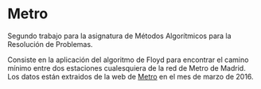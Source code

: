 # Metro
Segundo trabajo para la asignatura de Métodos Algorítmicos para la Resolución de Problemas. 

Consiste en la aplicación del algoritmo de Floyd para encontrar el camino mínimo entre dos estaciones cualesquiera de la red de Metro de Madrid. Los datos están extraidos de la web de [Metro](https://www.metromadrid.es/es/viaja_en_metro/trayecto_recomendado/) en el mes de marzo de 2016.
